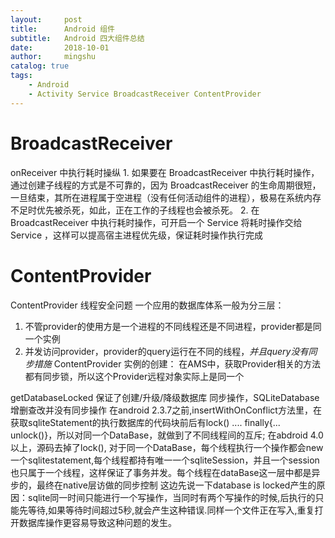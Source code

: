 ```yaml
---
layout:     post
title:      Android 组件
subtitle:   Android 四大组件总结 
date:       2018-10-01
author:     mingshu
catalog: true
tags:
    - Android
    - Activity Service BroadcastReceiver ContentProvider
---
```


# BroadcastReceiver
onReceiver 中执行耗时操纵
1. 如果要在 BroadcastReceiver 中执行耗时操作，通过创建子线程的方式是不可靠的，因为 BroadcastReceiver 的生命周期很短，一旦结束，其所在进程属于空进程（没有任何活动组件的进程），极易在系统内存不足时优先被杀死，如此，正在工作的子线程也会被杀死。
2. 在 BroadcastReceiver 中执行耗时操作，可开启一个 Service 将耗时操作交给 Service ，这样可以提高宿主进程优先级，保证耗时操作执行完成

# ContentProvider

ContentProvider 线程安全问题
一个应用的数据库体系一般为分三层：
1. 不管provider的使用方是一个进程的不同线程还是不同进程，provider都是同一个实例
2. 并发访问provider，provider的query运行在不同的线程，*并且query没有同步措施*
ContentProvider 实例的创建：
在AMS中，获取Provider相关的方法都有同步锁，所以这个Provider远程对象实际上是同一个

getDatabaseLocked 保证了创建/升级/降级数据库 同步操作，SQLiteDatabase 增删查改并没有同步操作
在android 2.3.7之前,insertWithOnConflict方法里，在获取sqliteStatement的执行数据库的代码块前后有lock() ....  finally{... unlock()}，所以对同一个DataBase，就做到了不同线程间的互斥;
在abdroid 4.0以上，源码去掉了lock(), 对于同一个DataBase，每个线程执行一个操作都会new 一个sqlitestatement,每个线程都持有唯一一个sqliteSession，并且一个session也只属于一个线程，这样保证了事务并发。每个线程在dataBase这一层中都是异步的，最终在native层访做的同步控制
这边先说一下database is locked产生的原因：sqlite同一时间只能进行一个写操作，当同时有两个写操作的时候,后执行的只能先等待,如果等待时间超过5秒,就会产生这种错误.同样一个文件正在写入,重复打开数据库操作更容易导致这种问题的发生。
